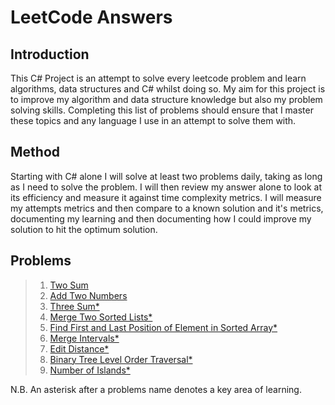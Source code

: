 # LeetCode Answers

## Introduction

This C# Project is an attempt to solve every leetcode problem and learn algorithms, data structures and C# whilst doing so. My aim for this project is to improve my algorithm and data structure knowledge but also my problem solving skills. Completing this list of problems should ensure that I master these topics and any language I use in an attempt to solve them with. 

## Method

Starting with C# alone I will solve at least two problems daily, taking as long as I need to solve the problem. I will then review my answer alone to look at its efficiency and measure it against time complexity metrics. I will measure my attempts metrics and then compare to a known solution and it's metrics, documenting my learning and then documenting how I could improve my solution to hit the optimum solution.

## Problems

> 1. [Two Sum](./Problems/LeetOne/README.md)
> 2. [Add Two Numbers](./Problems/LeetTwo/README.md)
> 15. [Three Sum*](./Problems/LeetFifteen/README.md)
> 21. [Merge Two Sorted Lists*](./Problems/LeetTwentyOne/README.md)
> 34. [Find First and Last Position of Element in Sorted Array*](./Problems/LeetThirtyFour/README.md)
> 56. [Merge Intervals*](./Problems/LeetFiftySix/README.md)
> 72. [Edit Distance*](./Problems/LeetSeventyTwo/README.md)
> 102. [Binary Tree Level Order Traversal*](./Problems/LeetOneHundredAndTwo/README.md)
> 200. [Number of Islands*](./Problems/LeetTwoHundred/README.md)

N.B. An asterisk after a problems name denotes a key area of learning.